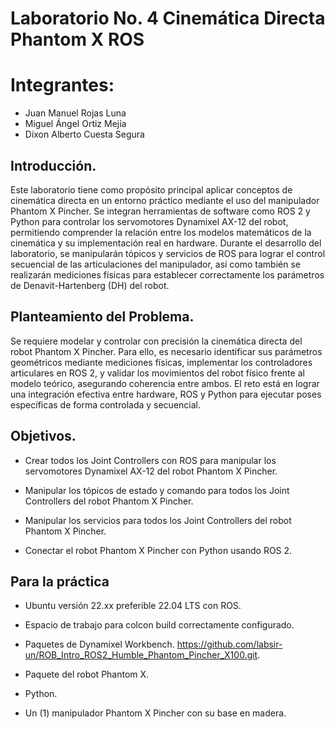 # Laboratorio No. 4 Cinemática Directa Phantom X ROS

# Integrantes:

* Juan Manuel Rojas Luna
* Miguel Ángel Ortiz Mejía
* Dixon Alberto Cuesta Segura

## Introducción.

Este laboratorio tiene como propósito principal aplicar conceptos de cinemática directa en un entorno práctico mediante el uso del manipulador Phantom X Pincher. Se integran herramientas de software como ROS 2 y Python para controlar los servomotores Dynamixel AX-12 del robot, permitiendo comprender la relación entre los modelos matemáticos de la cinemática y su implementación real en hardware. Durante el desarrollo del laboratorio, se manipularán tópicos y servicios de ROS para lograr el control secuencial de las articulaciones del manipulador, así como también se realizarán mediciones físicas para establecer correctamente los parámetros de Denavit-Hartenberg (DH) del robot.

## Planteamiento del Problema.

Se requiere modelar y controlar con precisión la cinemática directa del robot Phantom X Pincher. Para ello, es necesario identificar sus parámetros geométricos mediante mediciones físicas, implementar los controladores articulares en ROS 2, y validar los movimientos del robot físico frente al modelo teórico, asegurando coherencia entre ambos. El reto está en lograr una integración efectiva entre hardware, ROS y Python para ejecutar poses específicas de forma controlada y secuencial.

## Objetivos.

* Crear todos los Joint Controllers con ROS para manipular los servomotores Dynamixel AX-12 del robot Phantom X Pincher.

* Manipular los tópicos de estado y comando para todos los Joint Controllers del robot Phantom X Pincher.

* Manipular los servicios para todos los Joint Controllers del robot Phantom X Pincher.

* Conectar el robot Phantom X Pincher con Python usando ROS 2.

## **Para la práctica**

* Ubuntu versión 22.xx preferible 22.04 LTS con ROS.
  
* Espacio de trabajo para colcon build correctamente configurado.

* Paquetes de Dynamixel Workbench. https://github.com/labsir-un/ROB_Intro_ROS2_Humble_Phantom_Pincher_X100.git.
  
* Paquete del robot Phantom X.

* Python.

* Un (1) manipulador Phantom X Pincher con su base en madera.

